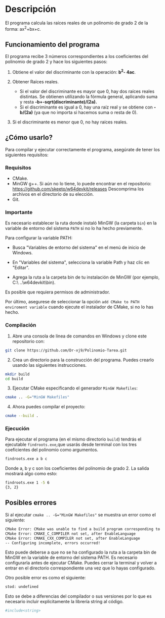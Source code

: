 # Descripción

El programa calcula las raíces reales de un polinomio de grado 2 de la forma: ax<sup>2</sup>+bx+c.

## Funcionamiento del programa

El programa recibe 3 números correspondientes a los coeficientes del polinomio de grado 2 y hace los siguientes pasos:

1. Obtiene el valor del discriminante con la operación: <strong>b<sup>2</sup>- 4ac</strong>.

2. Obtener Raíces reales.
    - Si el valor del discriminante es mayor que 0, hay dos raíces reales distintas. Se obtienen utilizando la fórmula general, aplicando suma y resta <strong>-b+-sqrt(discriminante)/(2a).</strong>
    - Si el discriminante es igual a 0, hay una raíz real y se obtiene con <strong>-b/(2a)</strong> (ya que no importa si hacemos suma o resta de 0).

3. Si el discriminante es menor que 0, no hay raíces reales.

## ¿Cómo usarlo?

Para compilar y ejecutar correctamente el programa, asegúrate de tener los siguientes requisitos:

### Requisitos

- CMake.
- MinGW g++. Si aún no lo tiene, lo puede encontrar en el repositorio:     https://github.com/skeeto/w64devkit/releases Descomprima los archivos en el directorio de su elección.
- Git.

### Importante
Es necesario establecer la ruta donde instaló MinGW (la carpeta ```bin```) en la variable de entorno del sistema ```PATH``` si no lo ha hecho previamente.

Para configurar la variable PATH:
- Busca "Variables de entorno del sistema" en el menú de inicio de Windows.
- En "Variables del sistema", selecciona la variable Path y haz clic en "Editar".

- Agrega la ruta a la carpeta bin de tu instalación de MinGW (por ejemplo, C:\ ..\w64devkit\bin).

Es posible que requiera permisos de administrador.

Por último, asegurese de seleccionar la opción ```add CMake to PATH enviroment variable``` cuando ejecute el instalador de CMake, si no lo has hecho.

### Compilación

1. Abre una consola de linea de comandos en Windows y clone este repositorio con:
```bash
git clone https://github.com/Dr-xj9/Polinomio-Tarea.git
```

2. Crea un directorio para la construcción del programa.
Puedes crearlo usando las siguientes instrucciones.
```bash
mkdir build 
cd build     
```

3. Ejecutar CMake especificando el generador ```MinGW Makefiles```:
```bash
cmake .. -G="MinGW Makefiles"
``` 

4. Ahora puedes compilar el proyecto:
```bash
cmake --build .
```

### Ejecución
Para ejecutar el programa (en el mismo directorio ```build```) tendrás el ejecutable ```findroots.exe```,que usarás desde terminal con los tres coeficientes del polinomio como argumentos.
```bash
findroots.exe a b c
```
Donde a, b y c son los coeficientes del polinomio de grado 2.
La salida mostrará algo como esto:
```bash
findroots.exe 1 -5 6
{3, 2}
```
## Posibles errores
Si al ejecutar ```cmake .. -G="MinGW Makefiles"``` se muestra un error como el siguiente:
```bash
CMake Error: CMake was unable to find a build program corresponding to "MinGW Makefiles".  CMAKE_MAKE_PROGRAM is not set.  You probably need to select a different build tool.
CMake Error: CMAKE_C_COMPILER not set, after EnableLanguage
CMake Error: CMAKE_CXX_COMPILER not set, after EnableLanguage
-- Configuring incomplete, errors occurred!
```
Esto puede deberse a que no se ha configurado la ruta a la carpeta bin de MinGW en la variable de entorno del sistema PATH. Es necesario configurarla antes de ejecutar CMake. Puedes cerrar la terminal y volver a entrar en el directorio correspondiente una vez que lo hayas configurado.

Otro posible error es como el siguiente:
```bash
stod: undefined
```
Esto se debe a diferencias del compilador o sus versiones por lo que es necesario incluir explicitamente la librería string al código.
```bash
#include<string>
```